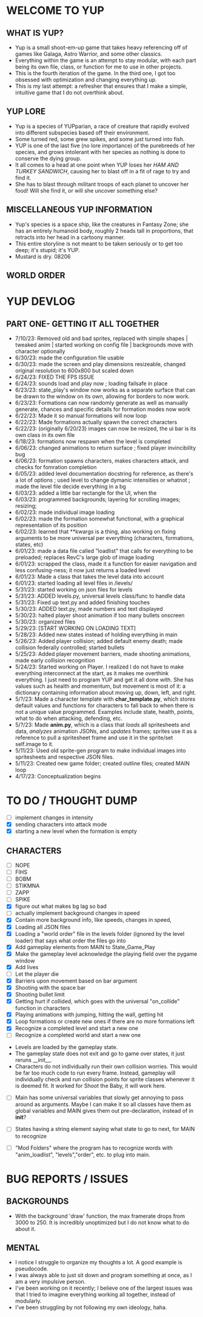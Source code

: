 # WELCOME TO YUP
## WHAT IS YUP?
- Yup is a small shoot-em-up game that takes heavy referencing off of games like Galaga, Astro Warrior, and some other classics.
- Everything within the game is an attempt to stay modular, with each part being its own file, class, or function for me to use in other projects.
- This is the fourth iteration of the game. In the third one, I got too obsessed with optimization and changing everything up.
- This is my last attempt: a refresher that ensures that I make a simple, intuitive game that I do not overthink about.
## YUP LORE
- Yup is a species of YUPparian, a race of creature that rapidly evolved into different subspecies based off their environment. 
- Some turned red, some grew spikes, and some just turned into fish. 
- YUP is one of the last five (no lore importance) of the purebreeds of her species, and grows intolerant with her species as nothing is done to conserve the dying group.
- It all comes to a head at one point when YUP loses her *HAM AND TURKEY SANDWICH*, causing her to blast off in a fit of rage to try and find it.
- She has to blast through militant troops of each planet to uncover her food! Will she find it, or will she uncover something else?
## MISCELLANEOUS YUP INFORMATION
- Yup's species is a space ship, like the creatures in Fantasy Zone; she has an entirely humanoid body, roughly 2 heads tall in proportions, that retracts into her head in a cartoony manner.
- This entire storyline is not meant to be taken seriously or to get too deep; it's stupid; it's YUP.
- Mustard is dry. 08206
## WORLD ORDER


# YUP DEVLOG
## PART ONE- GETTING IT ALL TOGETHER
- 7/10/23: Removed old and bad sprites, replaced with simple shapes | tweaked anim | started working on config file | backgrounds move with character optionally
- 6/30/23: made the configuration file usable
- 6/30/23: made the screen and play dimensions resizeable, changed original resolution to 600x800 but scaled down
- 6/24/23: FIXED THE FPS ISSUE
- 6/24/23: sounds load and play now ; loading failsafe in place
- 6/23/23: state_play's window now works as a separate surface that can be drawn to the window on its own, allowing for borders to now work.
- 6/23/23: Formations can now randomly generate as well as manually generate, chances and specific details for formation modes now work
- 6/22/23: Made it so manual formations will now loop 
- 6/22/23: Made formations actually spawn the correct characters
- 6/22/23: (originally 6/20/23) images can now be resized, the ui bar is its own class in its own file
- 6/18/23: formations now respawn when the level is completed
- 6/06/23: changed animations to return surface ; fixed player invincibility bug
- 6/06/23: formation spawns characters, makes characters attack, and checks for fomration completion
- 6/05/23: added level documentation docstring for reference, as there's a lot of options ; used level to change dymanic intensities or whatnot ; made the level file decide everything in a bg
- 6/03/23: added a little bar rectangle for the UI, when the 
- 6/03/23: programmed backgrounds; layering for scrolling images; resizing;
- 6/02/23: made individual image loading
- 6/02/23: made the formation somewhat functional, with a graphical representation of its position
- 6/02/23: learned that \*\*kwargs is a thing, also working on fixing arguments to be more universal per everything (characters, formations, states, etc)
- 6/01/23: made a data file called "loadlist" that calls for everything to be preloaded; replaces RevC's large glob of image loading
- 6/01/23: scrapped the class, made it a function for easier navigation and less confusing-ness; it now just returns a loaded level
- 6/01/23: Made a class that takes the level data into account
- 6/01/23: started loading all level files in /levels/
- 5/31/23: started working on json files for levels 
- 5/31/23: ADDED levels.py, universal levels class/func to handle data
- 5/31/23: Fixed up text.py and added finishing touches
- 5/30/23: ADDED text.py, made numbers and text displayed
- 5/30/23: halted player shoot animation if too many bullets onscreen
- 5/30/23: organized files
- 5/29/23: [START WORKING ON LOADING TEXT]
- 5/28/23: Added new states instead of holding everything in main
- 5/26/23: Added player collision; added default enemy death; made collision federally controlled; started bullets 
- 5/25/23: Added player movement barriers, made shooting animations, made early collision recognition
- 5/24/23: Started working on Player. I realized I do not have to make everything interconnect at the start, as it makes me overthink everything. I just need to program YUP and get it all done with. She has values such as health and momentum, but movement is most of it: a dictionary containing information about moving up, down, left, and right. 
- 5/?/23: Made a character template with **char_template.py**, which stores default values and functions for characters to fall back to when there is not a unique value programmed. Examples include state, health, points, what to do when attacking, defending, etc. 
- 5/?/23: Made **anim.py**, which is a class that *loads* all spritesheets and data, *analyzes* animation JSONs, and *updates* frames; sprites use it as a reference to pull a spritesheet frame and use it in the sprite/set self.image to it. 
- 5/11/23: Used old sprite-gen program to make individual images into spritesheets and respective JSON files. 
- 5/11/23: Created new game folder; created outline files; created MAIN loop
- 4/17/23: Conceptualization begins

# TO DO / THOUGHT DUMP
- [ ] implement changes in intensity
- [x] sending characters into attack mode
- [x] starting a new level when the formation is empty
## CHARACTERS
- [ ] NOPE
- [ ] FIHS
- [ ] BOBM
- [ ] STIKMNA
- [ ] ZAPP
- [ ] SPIKE
- [x] figure out what makes bg lag so bad
- [ ] actually implement background changes in speed
- [x] Contain more background info, like speeds, changes in speed, 
- [x] Loading all JSON files
- [x] Loading a "world order" file in the levels folder (ignored by the level loader) that says what order the files go into 
- [x] Add gameplay elements from MAIN to State_Game_Play
- [x] Make the gameplay level acknowledge the playing field over the pygame window
- [x] Add lives
- [ ] Let the player die 
- [x] Barriers upon movement based on bar argument
- [x] Shooting with the space bar
- [x] Shooting bullet limit
- [x] Getting hurt if collided, which goes with the universal "on_collide" function in characters
- [x] Playing animations with jumping, hitting the wall, getting hit
- [x] Loop formations or create new ones if there are no more formations left
- [x] Recognize a completed level and start a new one
- [ ] Recognize a completed world and start a new one
- Levels are loaded by the gameplay state. 
- The gameplay state does not exit and go to game over states, it just reruns \_\_init\_\_. 
- Characters do not individually run their own collision worries. This would be far too much code to run every frame. Instead, gameplay will individually check and run collision points for sprite classes whenever it is deemed fit. It worked for Shoot the Baby, it will work here.
- [ ] Main has some universal variables that slowly get annoying to pass around as arguments. Maybe I can make it so all classes have them as global variables and MAIN gives them out pre-declaration, instead of in __init__?
- [ ] States having a string element saying what state to go to next, for MAIN to recognize
- [ ] "Mod Folders" where the program has to recognize words with "anim_loadlist", "levels","order", etc. to plug into main.



# BUG REPORTS / ISSUES
## BACKGROUNDS
- With the background 'draw' function, the max framerate drops from 3000 to 250. It is incredibly unoptimized but I do not know what to do about it.
## MENTAL
- I notice I struggle to organize my thoughts a lot. A good example is pseudocode.
- I was always able to just sit down and program something at once, as I am a very impulsive person.
- I've been working on it recently; I believe one of the largest issues was that I tried to imagine everything working all together, instead of modularly.
- I've been struggling by not following my own ideology, haha. 
